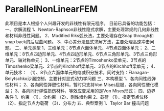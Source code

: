 # ParallelNonLinearFEM
此项目是本人根据个人兴趣开发的非线性有限元程序。
目前已具备的功能包括：
一、求解流程
1、Newton-Raphson非线性隐式求解，主要处理常规的几何非线性和材料非线性问题。
2、Modified Riks弧长法，主要处理存在Snap through和snap back的后屈曲问题。
3、中心差分法显式求解方法，主要处理高速冲击问题。
二、单元类型
1、三维单元：8节点六面体单元、4节点四面体单元；
2、二维单元：8节点四边形单元、4节点四边形单元、6节点三角形单元、3节点三角形单元、轴对称单元；
3、一维单元：2节点的Timoshenko梁单元、3节点的Timoshenko梁单元、2节点的Kirchhoff梁单元、3节点的Kirchhoff梁单元；
4、单元技术：
   （1）、8节点六面体单元的缩减积分技术，同时支持：Flanagan-Belytschko沙漏控制，主要针对显式动力学问题
三、本构模型
1、各向同性线弹性材料；
2、各向同性弹塑性材料，暂时只支持Von Mises屈服，各向同性硬化模型；
3、各向同行弹性损伤材料，等效应变采用的是Von Mises形式；
四、边界条件
1、约束
   （1）、全约束
   （2）、刚性墙约束
2、载荷
   （1）、指定节点位移
   （2）、指定节点力载荷
   （3）、分布力
五、典型案例
1、Taylor Bar 撞击问题
